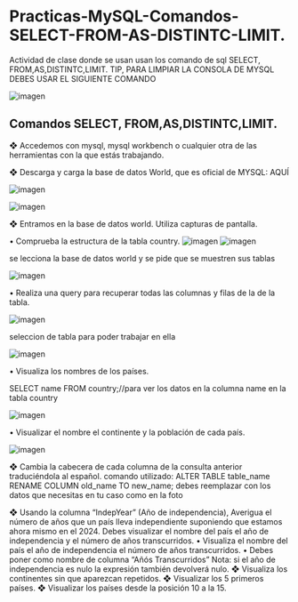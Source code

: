 # Practicas-MySQL-Comandos-SELECT-FROM-AS-DISTINTC-LIMIT.
Actividad de clase donde se usan usan los comando de sql  SELECT, FROM,AS,DISTINTC,LIMIT.
TIP, PARA LIMPIAR LA CONSOLA DE MYSQL DEBES USAR EL SIGUIENTE COMANDO

![imagen](https://github.com/noscriptph/Practicas-MySQL-Comandos-SELECT-FROM-AS-DISTINTC-LIMIT./assets/103396791/4bc5dc52-bfef-46e4-a695-86e902dbd8aa)


## Comandos SELECT, FROM,AS,DISTINTC,LIMIT.
❖ Accedemos con mysql, mysql workbench o cualquier otra de las herramientas
con la que estás trabajando.


❖ Descarga y carga la base de datos World, que es oficial de MYSQL: AQUÍ

![imagen](https://github.com/noscriptph/Pr-cticas-MySQL-1.-Comandos-SELECT-FROM-AS-DISTINTC-LIMIT./assets/103396791/6d831bdf-8b44-42bf-8487-d9566aee54f5)

![imagen](https://github.com/noscriptph/Pr-cticas-MySQL-1.-Comandos-SELECT-FROM-AS-DISTINTC-LIMIT./assets/103396791/063136e8-1f56-4267-a210-2104bece9bb7)


❖ Entramos en la base de datos world. Utiliza capturas de pantalla.

• Comprueba la estructura de la tabla country.
![imagen](https://github.com/noscriptph/Practicas-MySQL-Comandos-SELECT-FROM-AS-DISTINTC-LIMIT./assets/103396791/0d9e91a7-9a7a-41bb-8cd5-4e9a1f9543b1)
![imagen](https://github.com/noscriptph/Practicas-MySQL-Comandos-SELECT-FROM-AS-DISTINTC-LIMIT./assets/103396791/e60f6bf2-37ee-4952-a091-e719a426440f)

se lecciona la base de datos world y se pide que se muestren sus tablas

![imagen](https://github.com/noscriptph/Practicas-MySQL-Comandos-SELECT-FROM-AS-DISTINTC-LIMIT./assets/103396791/c9eef60c-4260-4358-9559-b9dd8144fef4)


• Realiza una query para recuperar todas las columnas y filas de la de
la tabla.

![imagen](https://github.com/noscriptph/Practicas-MySQL-Comandos-SELECT-FROM-AS-DISTINTC-LIMIT./assets/103396791/4e395594-a54a-49be-a5ea-6d23f7af1574)



seleccion de tabla para poder trabajar en ella

![imagen](https://github.com/noscriptph/Practicas-MySQL-Comandos-SELECT-FROM-AS-DISTINTC-LIMIT./assets/103396791/a6904fee-cbc6-44d6-997d-ef61e26652ab)


• Visualiza los nombres de los países.

SELECT name FROM country;//para ver los datos en la columna name en la tabla country

![imagen](https://github.com/noscriptph/Practicas-MySQL-Comandos-SELECT-FROM-AS-DISTINTC-LIMIT./assets/103396791/da4357b1-64ef-4549-8f75-f28cc0a33b48)


• Visualizar el nombre el continente y la población de cada país.

![imagen](https://github.com/noscriptph/Practicas-MySQL-Comandos-SELECT-FROM-AS-DISTINTC-LIMIT./assets/103396791/d22ee61e-3540-4106-8699-183898196548)


❖ Cambia la cabecera de cada columna de la consulta anterior traduciéndola al
español.
comando utilizado: 
ALTER TABLE table_name RENAME COLUMN old_name TO new_name;
debes reemplazar con los datos que necesitas en tu caso como en la foto





❖ Usando la columna “IndepYear” (Año de independencia), Averigua el número
de años que un país lleva independiente suponiendo que estamos ahora
mismo en el 2024. Debes visualizar el nombre del país el año de
independencia y el número de años transcurridos.
• Visualiza el nombre del país el año de independencia el número de
años transcurridos.
• Debes poner como nombre de columna “Añós Transcurridos”
Nota: si el año de independencia es nulo la expresión también
devolverá nulo.
❖ Visualiza los continentes sin que aparezcan repetidos.
❖ Visualizar los 5 primeros países.
❖ Visualizar los países desde la posición 10 a la 15.
